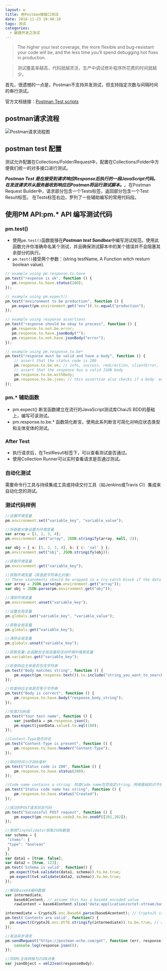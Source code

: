```yaml
---
layout: w
title: 用Postman做接口测试
date: 2018-11-23 10:48:28
tags: 测试
categories:
  - 敏捷开发之测试
---
```


> The higher your test coverage, the more flexible and bug-resistant your code will be, and the less time you’ll spend debugging hot fixes in production.

> 测试覆盖率越高，代码就越灵活，生产中调试修补程序所花费的时间就越少。

<!-- more -->

首先，很遗憾的一点是，Postman不支持并发测试，但支持指定次数与间隔时间的串行测试。

官方文档链接：[Postman Test scripts](https://www.getpostman.com/docs/v6/postman/scripts/test_scripts)

## postman请求流程
![Postman请求流程图](https://img2018.cnblogs.com/blog/671355/201812/671355-20181203192231866-1191984666.png)

## postman test 配置

测试允许配置在Collections/Folder/Request中，配置在Collections/Folder中方便我们统一的对多接口进行测试。

***Postman Test 是在接受到请求响应Response后执行的一段JavaScript代码。在发送请求并从服务器收到响应后Postman将运行测试脚本。***。在Postman Request Builder中，请求部分包含一个Tests标签，返回部分包含一个Test Result标签。
在Tests标签右边，罗列了一些辅助编写的常用代码段。

## 使用PM API:pm.* API 编写测试代码

### pm.test()
- 使用```pm.test()```函数能够在***Postman test Sandbox***中编写测试规范。使用此函数允许你准确命名某个测试，并且确保测试脚本中的某个错误并不会阻塞其余部分的执行。
 - ```pm.test()```接受两个参数：(string testName, A Function witch resturn boolean value).


 ```javascript
 // example using pm.response.to.have
pm.test("response is ok", function () {
    pm.response.to.have.status(200);
});

// example using pm.expect()
pm.test("environment to be production", function () {
    pm.expect(pm.environment.get("env")).to.equal("production");
});

// example using response assertions
pm.test("response should be okay to process", function () {
    pm.response.to.not.be.error;
    pm.response.to.have.jsonBody("");
    pm.response.to.not.have.jsonBody("error");
});

// example using pm.response.to.be*
pm.test("response must be valid and have a body", function () {
     // assert that the status code is 200
     pm.response.to.be.ok; // info, success, redirection, clientError,  serverError, are other variants
     // assert that the response has a valid JSON body
     pm.response.to.be.withBody;
     pm.response.to.be.json; // this assertion also checks if a body  exists, so the above check is not needed
});
 ```

 ### pm.* 辅助函数

- pm.expect() 断言函数建立在流行的JavaScript测试库ChaiJS BDD的基础上，编写可读测试。
- pm.response.to.be.* 函数简化断言。使用此系列断言可简化对响应状态类型和主体变体的测试。

### After Test

- 执行请求后，在TestResutl标签下，可以查看测试是否通过。
- 使用Collection Runner可以实时查看请求是否通过测试。

### 自动化测试

需要命令行工具与持续集成工具或持续交付工具（如Jenkins或Travis CI）集成来自动化您的测试。

### 测试代码样例


```javascript
//设置环境变量
pm.environment.set("variable_key", "variable_value");

//将嵌套对象设置为环境变量
var array = [1, 2, 3, 4];
pm.environment.set("array", JSON.stringify(array, null, 2));

var obj = { a: [1, 2, 3, 4], b: { c: 'val' } };
pm.environment.set("obj", JSON.stringify(obj));

//获取环境变量
pm.environment.get("variable_key");

//获取环境变量（其值是字符串化对象）
// These statements should be wrapped in a try-catch block if the data is coming from an unknown source.
var array = JSON.parse(pm.environment.get("array"));
var obj = JSON.parse(pm.environment.get("obj"));

//清除环境变量
pm.environment.unset("variable_key");

//设置全局变量
pm.globals.set("variable_key", "variable_value");

//获取全局变量
pm.globals.get("variable_key");

//清除全局变量
pm.globals.unset("variable_key");

//获取变量:此函数在全局变量和活动环境中搜索变量
pm.variables.get("variable_key");

//检查响应主体是否包含字符串
pm.test("Body matches string", function () {
    pm.expect(pm.response.text()).to.include("string_you_want_to_search");
});

//检查响应主体是否等于字符串
pm.test("Body is correct", function () {
    pm.response.to.have.body("response_body_string");
});

//检查JSON值
pm.test("Your test name", function () {
    var jsonData = pm.response.json();
    pm.expect(jsonData.value).to.eql(100);
});

//Content-Type是否存在
pm.test("Content-Type is present", function () {
    pm.response.to.have.header("Content-Type");
});

//响应时间小于200毫秒
pm.test("Status code is 200", function () {
    pm.response.to.have.status(200);
});

//Code name contains a string: 检查Code name包含指定string。网络基础知识不好，不太理解这一句话Orz
pm.test("Status code name has string", function () {
    pm.response.to.have.status("Created");
});

//成功的POST请求状态代码
pm.test("Successful POST request", function () {
    pm.expect(pm.response.code).to.be.oneOf([201,202]);
});

//使用TinyValidator获取JSON数据
var schema = {
 "items": {
 "type": "boolean"
 }
};
var data1 = [true, false];
var data2 = [true, 123];
pm.test('Schema is valid', function() {
  pm.expect(tv4.validate(data1, schema)).to.be.true;
  pm.expect(tv4.validate(data2, schema)).to.be.true;
});

//解码base64编码数据
var intermediate,
	base64Content, // assume this has a base64 encoded value
	rawContent = base64Content.slice('data:application/octet-stream;base64,'.length);

intermediate = CryptoJS.enc.Base64.parse(base64content); // CryptoJS is an inbuilt object, documented here: https://www.npmjs.com/package/crypto-js
pm.test('Contents are valid', function() {
  pm.expect(CryptoJS.enc.Utf8.stringify(intermediate)).to.be.true; // a check for non-emptiness
});

//发送异步请求
pm.sendRequest("https://postman-echo.com/get", function (err, response) {
    console.log(response.json());
});

//将XML主体转换为JSON对象
var jsonObject = xml2Json(responseBody);




```
